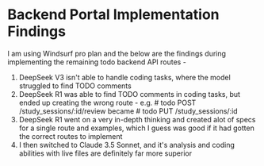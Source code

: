 # Backend Portal Implementation Findings

I am using Windsurf pro plan and the below are the findings during implementing the remaining todo backend API routes -

1. DeepSeek V3 isn't able to handle coding tasks, where the model struggled to find TODO comments
2. DeepSeek R1 was able to find TODO comments in coding tasks, but ended up creating the wrong route - e.g. # todo POST /study_sessions/:id/review became # todo PUT /study_sessions/:id 
3. DeepSeek R1 went on a very in-depth thinking and created alot of specs for a single route and examples, which I guess was good if it had gotten the correct routes to implement
4. I then switched to Claude 3.5 Sonnet, and it's analysis and coding abilities with live files are definitely far more superior
